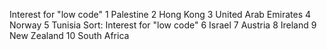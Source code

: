 Interest for "low code"
1
Palestine
2
Hong Kong
3
United Arab Emirates
4
Norway
5
Tunisia
Sort:
Interest for "low code"
6
Israel
7
Austria
8
Ireland
9
New Zealand
10
South Africa

